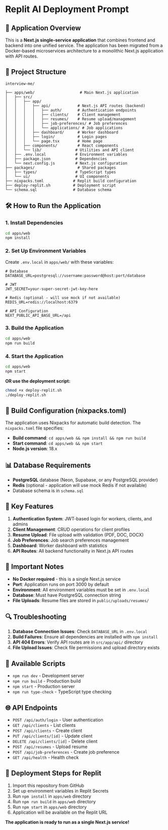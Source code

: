 # Replit AI Deployment Prompt

## 🚀 **Application Overview**
This is a **Next.js single-service application** that combines frontend and backend into one unified service. The application has been migrated from a Docker-based microservices architecture to a monolithic Next.js application with API routes.

## 📁 **Project Structure**
```
interview-me/

├── apps/web/                    # Main Next.js application
│   ├── src/
│   │   ├── app/
│   │   │   ├── api/            # Next.js API routes (backend)
│   │   │   │   ├── auth/       # Authentication endpoints
│   │   │   │   ├── clients/    # Client management
│   │   │   │   ├── resumes/    # Resume upload/management
│   │   │   │   ├── job-preferences/ # Job preferences
│   │   │   │   └── applications/ # Job applications
│   │   │   ├── dashboard/      # Worker dashboard
│   │   │   ├── login/          # Login pages
│   │   │   └── page.tsx        # Home page
│   │   ├── components/         # React components
│   │   └── lib/               # Utilities and API client
│   ├── .env.local             # Environment variables
│   ├── package.json           # Dependencies
│   └── next.config.js         # Next.js configuration
├── packages/                   # Shared packages
│   ├── types/                 # TypeScript types
│   └── ui/                    # UI components
├── nixpacks.toml             # Replit build configuration
├── deploy-replit.sh          # Deployment script
└── schema.sql                # Database schema
```

## 🛠 **How to Run the Application**

### **1. Install Dependencies**
```bash
cd apps/web
npm install
```

### **2. Set Up Environment Variables**
Create `.env.local` in `apps/web/` with these variables:
```env
# Database
DATABASE_URL=postgresql://username:password@host:port/database

# JWT
JWT_SECRET=your-super-secret-jwt-key-here

# Redis (optional - will use mock if not available)
REDIS_URL=redis://localhost:6379

# API Configuration
NEXT_PUBLIC_API_BASE_URL=/api
```

### **3. Build the Application**
```bash
cd apps/web
npm run build
```

### **4. Start the Application**
```bash
cd apps/web
npm start
```

**OR use the deployment script:**
```bash
chmod +x deploy-replit.sh
./deploy-replit.sh
```

## 🔧 **Build Configuration (nixpacks.toml)**
The application uses Nixpacks for automatic build detection. The `nixpacks.toml` file specifies:
- **Build command**: `cd apps/web && npm install && npm run build`
- **Start command**: `cd apps/web && npm start`
- **Node.js version**: 18.x

## 📊 **Database Requirements**
- **PostgreSQL** database (Neon, Supabase, or any PostgreSQL provider)
- **Redis** (optional - application will use mock Redis if not available)
- Database schema is in `schema.sql`

## 🔑 **Key Features**
1. **Authentication System**: JWT-based login for workers, clients, and admins
2. **Client Management**: CRUD operations for client profiles
3. **Resume Upload**: File upload with validation (PDF, DOC, DOCX)
4. **Job Preferences**: Job search preferences management
5. **Dashboard**: Worker dashboard with statistics
6. **API Routes**: All backend functionality in Next.js API routes

## 🚨 **Important Notes**
- **No Docker required** - this is a single Next.js service
- **Port**: Application runs on port 3000 by default
- **Environment**: All environment variables must be set in `.env.local`
- **Database**: Must have PostgreSQL connection string
- **File Uploads**: Resume files are stored in `public/uploads/resumes/`

## 🔍 **Troubleshooting**
1. **Database Connection Issues**: Check `DATABASE_URL` in `.env.local`
2. **Build Failures**: Ensure all dependencies are installed with `npm install`
3. **API 404 Errors**: Verify API routes are in `src/app/api/` directory
4. **File Upload Issues**: Check file permissions and upload directory exists

## 📝 **Available Scripts**
- `npm run dev` - Development server
- `npm run build` - Production build
- `npm start` - Production server
- `npm run type-check` - TypeScript type checking

## 🌐 **API Endpoints**
- `POST /api/auth/login` - User authentication
- `GET /api/clients` - List clients
- `POST /api/clients` - Create client
- `PUT /api/clients/[id]` - Update client
- `DELETE /api/clients/[id]` - Delete client
- `POST /api/resumes` - Upload resume
- `POST /api/job-preferences` - Create job preference
- `GET /api/health` - Health check

## 🎯 **Deployment Steps for Replit**
1. Import this repository from GitHub
2. Set up environment variables in Replit Secrets
3. Run `npm install` in `apps/web` directory
4. Run `npm run build` in `apps/web` directory
5. Run `npm start` in `apps/web` directory
6. Application will be available on the Replit URL

**The application is ready to run as a single Next.js service!**
